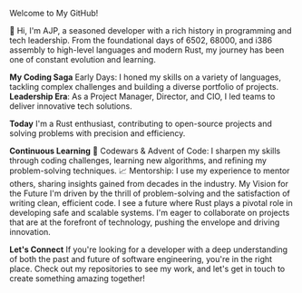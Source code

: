 Welcome to My GitHub!

👋 Hi, I'm AJP, a seasoned developer with a rich history in programming and tech leadership. 
From the foundational days of 6502, 68000, and i386 assembly to high-level languages and modern Rust, my journey has been one of constant evolution and learning.

**My Coding Saga**
Early Days: I honed my skills on a variety of languages, tackling complex challenges and building a diverse portfolio of projects.
**Leadership Era**: As a Project Manager, Director, and CIO, I led teams to deliver innovative tech solutions.

**Today** I'm a Rust enthusiast, contributing to open-source projects and solving problems with precision and efficiency.

**Continuous Learning**
🧩 Codewars & Advent of Code: I sharpen my skills through coding challenges, learning new algorithms, and refining my problem-solving techniques.
📈 Mentorship: I use my experience to mentor others, sharing insights gained from decades in the industry.
My Vision for the Future
I'm driven by the thrill of problem-solving and the satisfaction of writing clean, efficient code. I see a future where Rust plays a pivotal role in developing safe and scalable systems. I'm eager to collaborate on projects that are at the forefront of technology, pushing the envelope and driving innovation.

**Let's Connect**
If you're looking for a developer with a deep understanding of both the past and future of software engineering, you're in the right place. Check out my repositories to see my work, and let's get in touch to create something amazing together!
